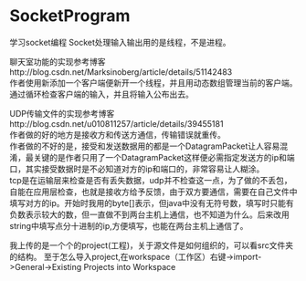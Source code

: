 # SocketProgram
学习socket编程
Socket处理输入输出用的是线程，不是进程。    
     
聊天室功能的实现参考博客http://blog.csdn.net/Marksinoberg/article/details/51142483     
作者使用新添加一个客户端便新开一个线程，并且用动态数组管理当前的客户端。通过循环检查客户端的输入，并且将输入公布出去。     
     
UDP传输文件的实现参考博客http://blog.csdn.net/u010811257/article/details/39455181     
作者做的好的地方是接收方和传送方通信，传输错误就重传。     
作者做的不好的是，接受和发送数据用的都是一个DatagramPacket让人容易混淆，最关键的是作者只用了一个DatagramPacket这样便必需指定发送方的ip和端口，其实接受数据时是不必知道对方的ip和端口的，非常容易让人糊涂。      
tcp是在运输层来检查是否有丢失数据，udp并不检查这一点，为了做的不丢包，自能在应用层检查，也就是接收方给予反馈，由于双方要通信，需要在自己文件中填写对方的ip。开始时我用的byte[]表示，但java中没有无符号数，填写时只能有负数表示较大的数，但一直做不到两台主机上通信，也不知道为什么。后来改用string中填写点分十进制的ip,方便填写，也能在两台主机上通信了。      
     
我上传的是一个个的project(工程)，关于源文件是如何组织的，可以看src文件夹的结构。
至于怎么导入project,在workspace（工作区）右键->import->General->Existing Projects into Workspace       
